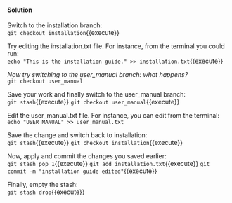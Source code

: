 #### Solution
Switch to the installation branch:  
`git checkout installation`{{execute}}  

Try editing the installation.txt file. For instance, from the terminal you could run:  
`echo "This is the installation guide." >> installation.txt`{{execute}}  

*Now try switching to the user_manual branch: what happens?*  
`git checkout user_manual`  

Save your work and finally switch to the user_manual branch:  
`git stash`{{execute}}
`git checkout user_manual`{{execute}}

Edit the user_manual.txt file. For instance, you can edit from the terminal:  
`echo "USER MANUAL" >> user_manual.txt`

Save the change and switch back to installation:  
`git stash`{{execute}}
`git checkout installation`{{execute}}

Now, apply and commit the changes you saved earlier:  
`git stash pop 1`{{execute}}
`git add installation.txt`{{execute}}
`git commit -m "installation guide edited"`{{execute}}

Finally, empty the stash:  
`git stash drop`{{execute}}